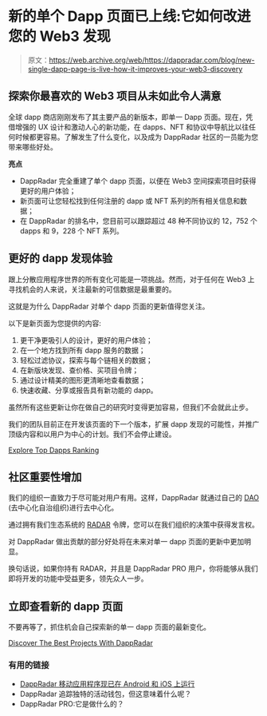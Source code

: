 # 新的单个 Dapp 页面已上线:它如何改进您的 Web3 发现

> 原文：<https://web.archive.org/web/https://dappradar.com/blog/new-single-dapp-page-is-live-how-it-improves-your-web3-discovery>

## 探索你最喜欢的 Web3 项目从未如此令人满意

全球 dapp 商店刚刚发布了其主要产品的新版本，即单一 Dapp 页面。现在，凭借增强的 UX 设计和激动人心的新功能，在 dapps、NFT 和协议中导航比以往任何时候都更容易。了解发生了什么变化，以及成为 DappRadar 社区的一员能为您带来哪些好处。

**亮点**

*   DappRadar 完全重建了单个 dapp 页面，以便在 Web3 空间探索项目时获得更好的用户体验；
*   新页面可让您轻松找到任何注册的 dapp 或 NFT 系列的所有相关信息和数据；
*   在 DappRadar 的排名中，您目前可以跟踪超过 48 种不同协议的 12，752 个 dapps 和 9，228 个 NFT 系列。

## 更好的 dapp 发现体验

跟上分散应用程序世界的所有变化可能是一项挑战。然而，对于任何在 Web3 上寻找机会的人来说，关注最新的可信数据是最重要的。

这就是为什么 DappRadar 对单个 dapp 页面的更新值得您关注。

以下是新页面为您提供的内容:

1.  更干净更吸引人的设计，更好的用户体验；
2.  在一个地方找到所有 dapp 服务的数据；
3.  轻松过滤协议，探索与每个链相关的数据；
4.  在新版块发现、查价格、买项目令牌；
5.  通过设计精美的图形更清晰地查看数据；
6.  快速收藏、分享或报告具有新功能的 dapp。

虽然所有这些更新让你在做自己的研究时变得更加容易，但我们不会就此止步。

我们的团队目前正在开发该页面的下一个版本，扩展 dapp 发现的可能性，并推广顶级内容和以用户为中心的计划。我们不会停止建设。

[Explore Top Dapps Ranking](https://web.archive.org/web/20221128072452/https://dappradar.com/rankings)

## 社区重要性增加

我们的组织一直致力于尽可能对用户有用。这样，DappRadar 就通过自己的 [DAO](https://web.archive.org/web/20221128072452/https://dappradar.com/blog/why-every-dapp-community-needs-a-voice-in-dappradar-dao) (去中心化自治组织)进行去中心化。

通过拥有我们生态系统的 [RADAR](https://web.archive.org/web/20221128072452/https://dappradar.com/token/overview) 令牌，您可以在我们组织的决策中获得发言权。

对 DappRadar 做出贡献的部分好处将在未来对单一 dapp 页面的更新中更加明显。

换句话说，如果你持有 RADAR，并且是 DappRadar PRO 用户，你将能够从我们即将开发的功能中受益更多，领先众人一步。

## 立即查看新的 dapp 页面

不要再等了，抓住机会自己探索新的单一 dapp 页面的最新变化。

[Discover The Best Projects With DappRadar](https://web.archive.org/web/20221128072452/https://dappradar.com/rankings)

### 有用的链接

*   [DappRadar 移动应用程序现已在 Android 和 iOS 上运行](https://web.archive.org/web/20221128072452/https://dappradar.com/blog/dappradar-mobile-app-download-android-ios)
*   DappRadar 追踪独特的活动钱包，但这意味着什么呢？
*   DappRadar PRO:它是做什么的？